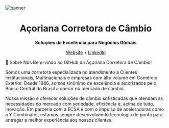 ![banner](https://github.com/user-attachments/assets/b6613c7b-097c-4f3f-90b3-8aac856f7cfb)


<h1 align="center">Açoriana Corretora de Câmbio</h1>

<p align="center">
<strong>Soluções de Excelência para Negócios Globais</strong>
</p>

<p align="center">
<a href="https://www.acorianacorretora.com.br/" target="_blank">Website</a> •
<a href="https://www.linkedin.com/company/a%C3%A7oriana-corretora-de-c%C3%A2mbio/posts/?feedView=all" target="_blank">LinkedIn</a> <!-- Add LinkedIn URL -->
</p>

👋 Sobre Nós
Bem-vindo ao GitHub da Açoriana Corretora de Câmbio!

Somos uma corretora especializada no atendimento a Clientes Institucionais, Multinacionais e empresas com alto volume em Comércio Exterior. Desde 1986, somos sinônimo de excelência e autorizados pelo Banco Central do Brasil a operar no mercado de câmbio.

Nossa missão é oferecer soluções de câmbio sofisticadas que atendam às necessidades do mercado com seriedade, eficiência e, acima de tudo, inovação. Em parceria com a ECSA e com o impulso de aceleradoras como a Y Combinator, estamos sempre desenvolvendo tecnologia de ponta para entregar a melhor experiência aos nossos clientes.
